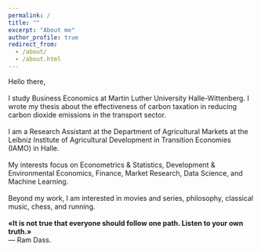 ```yaml
---
permalink: /
title: ""
excerpt: "About me"
author_profile: true
redirect_from: 
  - /about/
  - /about.html
---
```


Hello there, <br>
<br>
I study Business Economics at Martin Luther University Halle-Wittenberg. I wrote my thesis about the effectiveness of carbon taxation in reducing carbon dioxide emissions in the transport sector. <br>
<br>
I am a Research Assistant at the Department of Agricultural Markets at the Leibniz Institute of Agricultural Development in Transition Economies (IAMO) in Halle. <br>
<br>
My interests focus on Econometrics & Statistics, Development & Environmental Economics, Finance, Market Research, Data Science, and Machine Learning. <br>
<br>
Beyond my work, I am interested in movies and series, philosophy, classical music, chess, and running. <br>
<br>
**«It is not true that everyone should follow one path. Listen to your own truth.»** <br>
— Ram Dass.

